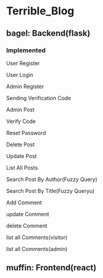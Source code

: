 # Terrible_Blog

## bagel: Backend(flask)

### Implemented

User Register

User Login

Admin Register

Sending Verification Code

Admin Post

Verify Code

Reset Password

Delete Post

Update Post

List All Posts

Search Post By Author(Fuzzy Query)

Search Post By Title(Fuzzy Queryu)

Add Comment

update Comment

delete Comment

list all Comments(visitor)

list all Comments(admin)

## muffin: Frontend(react)
